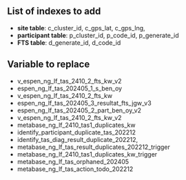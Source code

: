## List of indexes to add

- **site table**: c_cluster_id, c_gps_lat, c_gps_lng,
- **participant table**: p_cluster_id, p_code_id, p_generate_id
- **FTS table**: d_generate_id, d_code_id

## Variable to replace

- v_espen_ng_lf_tas_2410_2_fts_kw_v2
- espen_ng_lf_tas_202405_1_s_ben_oy
- v_espen_ng_lf_tas_2410_2_fts_kw
- espen_ng_lf_tas_202405_3_resultat_fts_jgw_v3
- espen_ng_lf_tas_202405_2_part_ben_oy_v2
- v_espen_ng_lf_tas_2410_2_fts_kw_v2
- metabase_ng_lf_2410_tas1_duplicates_kw
- identify_participant_duplicate_tas_202212
- identify_tas_diag_result_duplicate_202212,
- metabase_ng_lf_tas_result_duplicates_202212_trigger
- metabase_ng_lf_2410_tas1_duplicates_kw_trigger
- metabase_ng_lf_tas_orphaned_202405
- metabase_ng_lf_tas_action_todo_202212
